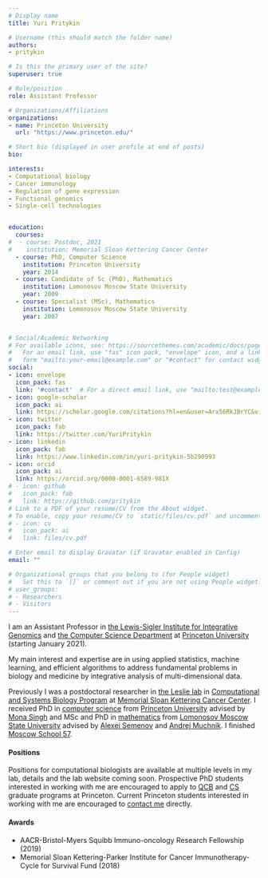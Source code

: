 ```yaml
---
# Display name
title: Yuri Pritykin

# Username (this should match the folder name)
authors:
- pritykin

# Is this the primary user of the site?
superuser: true

# Role/position
role: Assistant Professor

# Organizations/Affiliations
organizations:
- name: Princeton University
  url: "https://www.princeton.edu/"

# Short bio (displayed in user profile at end of posts)
bio: 

interests:
- Computational biology
- Cancer immunology
- Regulation of gene expression
- Functional genomics
- Single-cell technologies


education:
  courses:
#  - course: Postdoc, 2021
#    institution: Memorial Sloan Kettering Cancer Center
  - course: PhD, Computer Science
    institution: Princeton University
    year: 2014
  - course: Candidate of Sc (PhD), Mathematics
    institution: Lomonosov Moscow State University
    year: 2009
  - course: Specialist (MSc), Mathematics
    institution: Lomonosov Moscow State University
    year: 2007


# Social/Academic Networking
# For available icons, see: https://sourcethemes.com/academic/docs/page-builder/#icons
#   For an email link, use "fas" icon pack, "envelope" icon, and a link in the
#   form "mailto:your-email@example.com" or "#contact" for contact widget.
social:
- icon: envelope
  icon_pack: fas
  link: '#contact'  # For a direct email link, use "mailto:test@example.org".
- icon: google-scholar
  icon_pack: ai
  link: https://scholar.google.com/citations?hl=en&user=Arx56RkJBrYC&view_op=list_works&sortby=pubdate
- icon: twitter
  icon_pack: fab
  link: https://twitter.com/YuriPritykin
- icon: linkedin
  icon_pack: fab
  link: https://www.linkedin.com/in/yuri-pritykin-5b290993
- icon: orcid
  icon_pack: ai
  link: https://orcid.org/0000-0001-6589-981X
# - icon: github
#   icon_pack: fab
#   link: https://github.com/pritykin
# Link to a PDF of your resume/CV from the About widget.
# To enable, copy your resume/CV to `static/files/cv.pdf` and uncomment the lines below.
# - icon: cv
#   icon_pack: ai
#   link: files/cv.pdf

# Enter email to display Gravatar (if Gravatar enabled in Config)
email: ""

# Organizational groups that you belong to (for People widget)
#   Set this to `[]` or comment out if you are not using People widget.
# user_groups:
# - Researchers
# - Visitors
---
```


I am an Assistant Professor in [the Lewis-Sigler Institute for Integrative Genomics](https://lsi.princeton.edu/) and [the Computer Science Department](https://www.cs.princeton.edu/) at [Princeton University](https://www.princeton.edu/) (starting January 2021).

My main interest and expertise are in using applied statistics, machine learning, and efficient algorithms to address fundamental problems in biology and medicine by integrative analysis of multi-dimensional data.

Previously I was a postdoctoral researcher in [the Leslie lab](https://www.mskcc.org/research/ski/labs/christina-leslie) in [Computational and Systems Biology Program](https://www.mskcc.org/research/ski/programs/computational-biology) at [Memorial Sloan Kettering Cancer Center](https://www.mskcc.org/research/ski). I received PhD in [computer science](https://www.cs.princeton.edu/) from [Princeton University](https://www.princeton.edu/) advised by [Mona Singh](https://www.cs.princeton.edu/~mona/) and MSc and PhD in [mathematics](https://www.msu.ru/en/info/struct/depts/mechmath.html) from [Lomonosov Moscow State University](https://www.msu.ru/en/) advised by [Alexei Semenov](https://dblp.org/pid/43/3466.html) and [Andrej Muchnik](https://dblp.org/pid/m/AndrejMuchnik.html). I finished [Moscow School 57](https://en.wikipedia.org/wiki/Moscow_State_School_57).


#### Positions

Positions for computational biologists are available at multiple levels in my lab, details and the lab website coming soon. Prospective PhD students interested in working with me are encouraged to apply to [QCB](https://lsi.princeton.edu/qcbgraduate) and [CS](https://www.cs.princeton.edu/grad) graduate programs at Princeton. Current Princeton students interested in working with me are encouraged to [contact me](#contact) directly.


#### Awards

* AACR-Bristol-Myers Squibb Immuno-oncology Research Fellowship (2019)
* Memorial Sloan Kettering-Parker Institute for Cancer Immunotherapy-Cycle for Survival Fund (2018)
